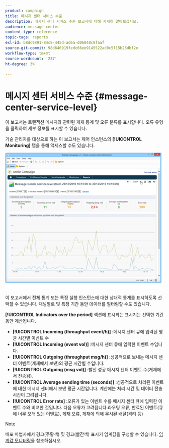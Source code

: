 ```yaml
---
product: campaign
title: 메시지 센터 서비스 수준
description: 메시지 센터 서비스 수준 보고서에 대해 자세히 알아보십시오.
audience: message-center
content-type: reference
topic-tags: reports
exl-id: b8dc9891-84c8-445d-ad6a-d06048c8faaf
source-git-commit: 98d646919fedc66ee9145522ad0c5f15b25dbf2e
workflow-type: tm+mt
source-wordcount: '237'
ht-degree: 3%

---
```


# 메시지 센터 서비스 수준 {#message-center-service-level}

이 보고서는 트랜잭션 메시지와 관련된 게재 통계 및 오류 분류를 표시합니다. 오류 유형을 클릭하여 세부 정보를 표시할 수 있습니다.

기술 관리자를 대상으로 하는 이 보고서는 제어 인스턴스의 **[!UICONTROL Monitoring]** 탭을 통해 액세스할 수도 있습니다.

![](assets/mc_reports_1.png)

이 보고서에서 전체 통계 또는 특정 실행 인스턴스에 대한 상대적 통계를 표시하도록 선택할 수 있습니다. 채널별로 및 특정 기간 동안 데이터를 필터링할 수도 있습니다.

**[!UICONTROL Indicators over the period]** 섹션에 표시되는 표시기는 선택한 기간 동안 계산됩니다.

* **[!UICONTROL Incoming (throughput event/h)]** :메시지 센터 큐에 입력된 평균 시간별 이벤트 수
* **[!UICONTROL Incoming (event vol)]** :메시지 센터 큐에 입력한 이벤트 수입니다.
* **[!UICONTROL Outgoing (throughput msg/h)]** :성공적으로 보내는 메시지 센터 이벤트(게재에서 보낸)의 평균 시간별 수입니다.
* **[!UICONTROL Outgoing (msg vol)]** :발신 성공 메시지 센터 이벤트 수(게재에서 전송됨).
* **[!UICONTROL Average sending time (seconds)]** :성공적으로 처리된 이벤트에 대한 메시지 센터에서 보낸 평균 시간입니다. 계산에는 처리 시간 및 데이터 전송 시간이 고려됩니다.
* **[!UICONTROL Error rate]** :오류가 있는 이벤트 수를 메시지 센터 큐에 입력한 이벤트 수와 비교한 것입니다. 다음 오류가 고려됩니다.라우팅 오류, 만료된 이벤트(큐에 너무 오래 있는 이벤트), 게재 오류, 게재에 의해 무시된 배달(격리 등)

>[!NOTE]
>
>배포 마법사에서 경고(주황색) 및 경고(빨간색) 표시기 임계값을 구성할 수 있습니다. [임계값 모니터링](../../message-center/using/additional-configurations.md#monitoring-thresholds)을 참조하십시오.
